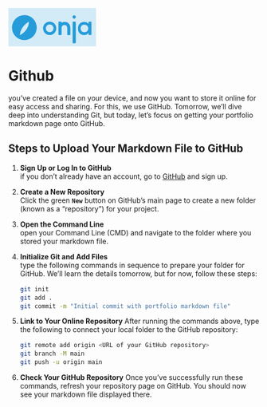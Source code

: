 ![Alt text](./assets/onja_logo.png)

# Github

you’ve created a file on your device, and now you want to store it online for easy access and sharing. For this, we use GitHub. Tomorrow, we’ll dive deep into understanding Git, but today, let’s focus on getting your portfolio markdown page onto GitHub.

## Steps to Upload Your Markdown File to GitHub

1. **Sign Up or Log In to GitHub**  
   if you don’t already have an account, go to [GitHub](https://github.com/) and sign up.

2. **Create a New Repository**  
   Click the green **`New`** button on GitHub’s main page to create a new folder (known as a “repository”) for your project.

3. **Open the Command Line**  
   open your Command Line (CMD) and navigate to the folder where you stored your markdown file.

4. **Initialize Git and Add Files**  
   type the following commands in sequence to prepare your folder for GitHub. We’ll learn the details tomorrow, but for now, follow these steps:
   ```bash
   git init
   git add .
   git commit -m "Initial commit with portfolio markdown file"
    ```

5. **Link to Your Online Repository**
    After running the commands above, type the following to connect your local folder to the GitHub repository:
    ```bash
    git remote add origin <URL of your GitHub repository>
    git branch -M main
    git push -u origin main
    ```


6. **Check Your GitHub Repository**
    Once you’ve successfully run these commands, refresh your repository page on GitHub. You should now see your markdown file displayed there.